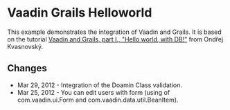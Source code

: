 Vaadin Grails Helloworld
========================

This example demonstrates the integration of Vaadin and Grails. It is based on the tutorial 
[Vaadin and Grails, part I., "Hello world, with DB!"](http://http://ondrej-kvasnovsky.blogspot.com/2012/03/vaadin-and-grails-part-i-hello-world.html)
from Ondřej Kvasnovský.

Changes
-------

* Mar 29, 2012 - Integration of the Doamin Class validation.
* Mar 25, 2012 - You can edit users with form (using of com.vaadin.ui.Form and com.vaadin.data.util.BeanItem).

